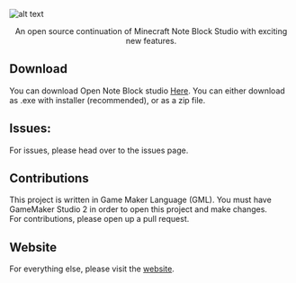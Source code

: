 ![alt text](https://i.imgur.com/1RYhYFU.png)
<p align="center">
An open source continuation of Minecraft Note Block Studio with exciting new features. 
</p>

## Download
You can download Open Note Block studio [Here](https://github.com/HielkeMinecraft/OpenNoteBlockStudio/releases/latest).
You can either download as .exe with installer (recommended), or as a zip file.

## Issues:
For issues, please head over to the issues page.

## Contributions
This project is written in Game Maker Language (GML). You must have GameMaker Studio 2 in order to open this project and make changes.  
For contributions, please open up a pull request.

## Website
For everything else, please visit the [website](https://hielkeminecraft.github.io/OpenNoteBlockStudio/).

